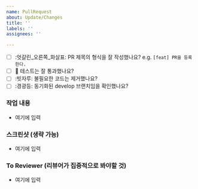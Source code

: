 ```yaml
---
name: PullRequest
about: Update/Changes
title: ''
labels: ''
assignees: ''

---
```


- [ ] :엇갈린_오른쪽_화살표: PR 제목의 형식을 잘 작성했나요? e.g. `[feat] PR을 등록한다.`
- [ ] :100: 테스트는 잘 통과했나요?
- [ ] :빗자루: 불필요한 코드는 제거했나요?
- [ ] :경광등: 동기화된 develop 브랜치임을 확인했나요?
### 작업 내용
- 여기에 입력
### 스크린샷 (생략 가능)
- 여기에 입력
### To Reviewer (리뷰어가 집중적으로 봐야할 것)
- 여기에 입력
